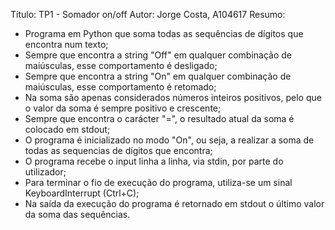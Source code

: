 Título: TP1 - Somador on/off
Autor: Jorge Costa, A104617
Resumo:
   - Programa em Python que soma todas as sequências de dígitos que encontra num texto;
   - Sempre que encontra a string "Off" em qualquer combinação de maiúsculas, esse comportamento é desligado;
   - Sempre que encontra a string "On" em qualquer combinação de maiúsculas, esse comportamento é retomado;
   - Na soma são apenas considerados números inteiros positivos, pelo que o valor da soma é sempre positivo e crescente;
   - Sempre que encontra o carácter "=", o resultado atual da soma é colocado em stdout;
   - O programa é inicializado no modo "On", ou seja, a realizar a soma de todas as sequencias de dígitos que encontra;
   - O programa recebe o input linha a linha, via stdin, por parte do utilizador;
   - Para terminar o fio de execução do programa, utiliza-se um sinal KeyboardInterrupt (Ctrl+C);
   - Na saída da execução do programa é retornado em stdout o último valor da soma das sequências.